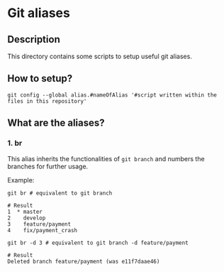 # Git aliases
## Description
This directory contains some scripts to setup useful git aliases.
## How to setup?
```
git config --global alias.#nameOfAlias '#script written within the files in this repository'
```
## What are the aliases?
### 1. br
This alias inherits the functionalities of `git branch` and numbers the branches for further usage.

Example:
```
git br # equivalent to git branch

# Result
1  * master
2    develop
3    feature/payment
4    fix/payment_crash
```

```
git br -d 3 # equivalent to git branch -d feature/payment

# Result
Deleted branch feature/payment (was e11f7daae46)
```
